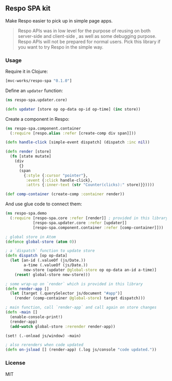
Respo SPA kit
----

Make Respo easier to pick up in simple page apps.

> Respo APIs was in low level for the purpose of reusing on both server-side and client-side
> , as well as some debugging purpose. Respo APIs will not be prepared for normal users.
> Pick this library if you want to try Respo in the simple way.

### Usage

Require it in Clojure:

```clojure
[mvc-works/respo-spa "0.1.0"]
```

Define an `updater` function:

```clojure
(ns respo-spa.updater.core)

(defn updater [store op op-data op-id op-time] (inc store))
```

Create a component in Respo:

```clojure
(ns respo-spa.component.container
  (:require [respo.alias :refer [create-comp div span]]))

(defn handle-click [simple-event dispatch] (dispatch :inc nil))

(defn render [store]
  (fn [state mutate]
    (div
      {}
      (span
        {:style {:cursor "pointer"},
         :event {:click handle-click},
         :attrs {:inner-text (str "Counter(clicks):" store)}}))))

(def comp-container (create-comp :container render))
```

And use glue code to connect them:

```clojure
(ns respo-spa.demo
  (:require [respo-spa.core :refer [render]] ; provided in this library
            [respo-spa.updater.core :refer [updater]]
            [respo-spa.component.container :refer [comp-container]]))

; global store in Atom
(defonce global-store (atom 0))

; a `dispatch` function to update store
(defn dispatch [op op-data]
  (let [an-id (.valueOf (js/Date.))
        a-time (.valueOf (js/Date.))
        new-store (updater @global-store op op-data an-id a-time)]
    (reset! global-store new-store)))

; some wrap-up on `render` which is provided in this library
(defn render-app []
  (let [target (.querySelector js/document "#app")]
    (render (comp-container @global-store) target dispatch)))

; main function, call `render-app` and call again on store changes
(defn -main []
  (enable-console-print!)
  (render-app)
  (add-watch global-store :rerender render-app))

(set! (.-onload js/window) -main)

; also rerenders when code updated
(defn on-jsload [] (render-app) (.log js/console "code updated."))
```

### License

MIT
